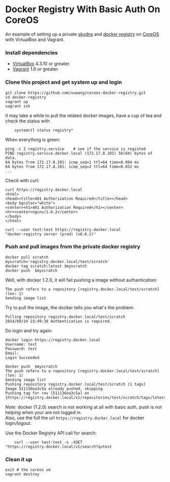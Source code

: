 # Docker Registry With Basic Auth On CoreOS

An example of setting up a private [skydns][SkyDNS] and [docker registry][Docker-Registry] on [CoreOS][using-coreos] with VirtualBox and Vagrant.

### Install dependencies

* [VirtualBox][virtualbox] 4.3.10 or greater.
* [Vagrant][vagrant] 1.6 or greater.

### Clone this project and get system up and login

	git clone https://github.com/xuwang/coreos-docker-registry.git
	cd docker-registry
	vagrant up
	vagrant ssh
	
It may take a while to pull the related docker images, have a cup of tea and check the status with
	
        systemctl status registry*

When everything is green:

	ping -c 2 registry.service    # see if the service is registed
	PING registry.service.docker.local (172.17.8.101) 56(84) bytes of data.
	64 bytes from 172.17.8.101: icmp_seq=1 ttl=64 time=0.094 ms
	64 bytes from 172.17.8.101: icmp_seq=2 ttl=64 time=0.032 ms
	...

Check with curl:

	curl https://registry.docker.local
	<html>
	<head><title>401 Authorization Required</title></head>
	<body bgcolor="white">
	<center><h1>401 Authorization Required</h1></center>
	<hr><center>nginx/1.6.2</center>
	</body>
	</html>

	curl --user test:test https://registry.docker.local
	"docker-registry server (prod) (v0.8.1)"

### Push and pull images from the private docker registry

	docker pull scratch
	myscratch='registry.docker.local/test/scratch'
	docker tag scratch:latest $myscratch
	docker push  $myscratch
    
Well, with docker 1.2.0, it will fail pushing a image without authantication:

    The push refers to a repository [registry.docker.local/test/scratch] (len: 1)
    Sending image list

Try to pull the image, the docker tells you what's the problem:
 
    Pulling repository registry.docker.local/test/scratch
    2014/09/24 23:49:38 Authentication is required.
    
Do login and try again:

	docker login https://registry.docker.local
	Username: test
	Password: test
	Email:
	Login Succeeded
    
	docker push  $myscratch
    The push refers to a repository [registry.docker.local/test/scratch] (len: 1)
    Sending image list
    Pushing repository registry.docker.local/test/scratch (1 tags)
    Image 511136ea3c5a already pushed, skipping
    Pushing tag for rev [511136ea3c5a] on {https://registry.docker.local/v1/repositories/test/scratch/tags/latest}

_Note:_ docker (1.2.0) search is not working at all with basic auth, push is not helping when your are not logged in.  
Also, use the full the url `https://registry.docker.local` for docker login/logout.

Use the Docker Registry API call for search:

        curl --user test:test -s -XGET "https://registry.docker.local/v1/search?q=test
### Clean it up

	exit # the coreos vm
	vagrant destroy

[virtualbox]: https://www.virtualbox.org/
[vagrant]: https://www.vagrantup.com/downloads.html
[using-coreos]: http://coreos.com/docs/using-coreos/
[SkyDNS]: https://github.com/skynetservices/skydns
[Docker-Registry]: https://github.com/docker/docker-registry


